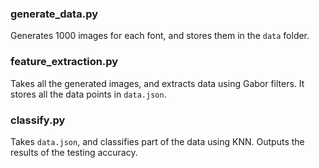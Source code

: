 
### generate_data.py

Generates 1000 images for each font, and stores them in the `data` folder.

### feature_extraction.py

Takes all the generated images, and extracts data using Gabor filters. It stores all the data points in `data.json`.

### classify.py

Takes `data.json`, and classifies part of the data using KNN. Outputs the results of the testing accuracy.
